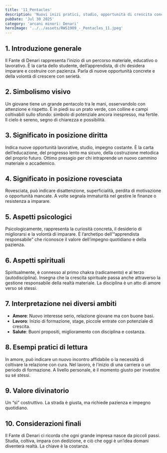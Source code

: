 ```yaml
---
title: '11_Pentacles'
description: 'Nuovi inizi pratici, studio, opportunità di crescita concreta e affidabilità'
pubDate: 'Jul 30 2025'
category: 'arcani minori: Denari'
heroImage: '../../assets/RWS1909_-_Pentacles_11.jpeg'
---
```


## 1. Introduzione generale

Il Fante di Denari rappresenta l’inizio di un percorso materiale, educativo o lavorativo. È la carta dello studente, dell’apprendista, di chi desidera imparare e costruire con pazienza. Parla di nuove opportunità concrete e della volontà di crescere con serietà.

## 2. Simbolismo visivo

Un giovane tiene un grande pentacolo tra le mani, osservandolo con attenzione e rispetto. È in piedi su un prato verde, con colline e campi coltivabili sullo sfondo: simbolo di potenziale ancora inespresso, ma fertile. Il cielo è sereno, segno di chiarezza e possibilità.

## 3. Significato in posizione diritta

Indica nuove opportunità lavorative, studio, impegno costante. È la carta dell’educazione, del progresso lento ma sicuro, della costruzione metodica del proprio futuro. Ottimo presagio per chi intraprende un nuovo cammino materiale o accademico.

## 4. Significato in posizione rovesciata

Rovesciata, può indicare disattenzione, superficialità, perdita di motivazione o opportunità mancate. A volte segnala immaturità nel gestire le finanze o resistenza a imparare.

## 5. Aspetti psicologici

Psicologicamente, rappresenta la curiosità concreta, il desiderio di migliorarsi e la volontà di imparare. È l’archetipo dell’“apprendista responsabile” che riconosce il valore dell’impegno quotidiano e della pazienza.

## 6. Aspetti spirituali

Spiritualmente, è connesso al primo chakra (radicamento) e al terzo (autodisciplina). Insegna che la crescita spirituale passa anche attraverso la gestione responsabile della realtà materiale. La disciplina è un atto di amore verso sé stessi.

## 7. Interpretazione nei diversi ambiti

- **Amore**: Nuovo interesse serio, relazione giovane ma con buone basi.
- **Lavoro**: Inizio di formazione, stage, piccole entrate con potenziale di crescita.
- **Salute**: Buoni propositi, miglioramento con disciplina e costanza.

## 8. Esempi pratici di lettura

In amore, può indicare un nuovo incontro affidabile o la necessità di coltivare la relazione con cura. Nel lavoro, è l’inizio di una carriera o un periodo di formazione. A livello personale, è il momento giusto per investire su sé stessi.

## 9. Valore divinatorio

Un “sì” costruttivo. La strada è giusta, ma richiede pazienza e impegno quotidiano.

## 10. Considerazioni finali

Il Fante di Denari ci ricorda che ogni grande impresa nasce da piccoli passi. Studia, coltiva, impara con dedizione, e ciò che oggi è un’idea domani diventerà realtà. La chiave è la costanza.
